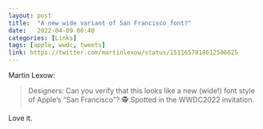 ```yaml
---
layout: post
title:  "A new wide variant of San Francisco font?"
date:   2022-04-09 00:40
categories: [Links]
tags: [apple, wwdc, tweets]
link: https://twitter.com/martinlexow/status/1511657818612506625
---
```


Martin Lexow:

>Designers: Can you verify that this looks like a new (wide!) font style of Apple’s “San Francisco”? 🕵️ Spotted in the WWDC2022 invitation.

Love it.
